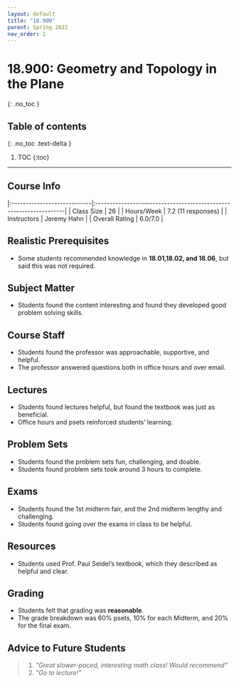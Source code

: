 ```yaml
---
layout: default
title: "18.900"
parent: Spring 2022
nav_order: 1
---
```


# 18.900: Geometry and Topology in the Plane
{: .no_toc }

## Table of contents
{: .no_toc .text-delta }

1. TOC
{:toc}

---

## Course Info

|:----------------------------|:-------------------------------------------------------------------|
| Class Size    		| 26                                                            		|
| Hours/Week        	| 7.2 (11 responses)                                          	| 
| Instructors         	| Jeremy Hahn						|
| Overall Rating	| 6.0/7.0						|

## Realistic Prerequisites
* Some students recommended knowledge in **18.01,18.02, and 18.06**, but said this was not required.

## Subject Matter
* Students found the content interesting and found they developed good problem solving skills. 

## Course Staff
* Students found the professor was approachable, supportive, and helpful. 
* The professor answered questions both in office hours and over email. 


## Lectures
* Students found lectures helpful, but found the textbook was just as beneficial. 
* Office hours and psets reinforced students’ learning.

## Problem Sets
* Students found the problem sets fun, challenging, and doable.
* Students found problem sets took around 3 hours to complete. 

## Exams
* Students found the 1st midterm fair, and the 2nd midterm lengthy and challenging. 
* Students found going over the exams in class to be helpful. 

## Resources
* Students used Prof. Paul Seidel’s textbook, which they described as helpful and clear. 

## Grading
* Students felt that grading was **reasonable**. 
* The grade breakdown was 60% psets, 10% for each Midterm, and 20% for the final exam. 

## Advice to Future Students
> 1. *"Great slower-paced, interesting math class! Would recommend"* 
> 2. *"Go to lecture!”*
